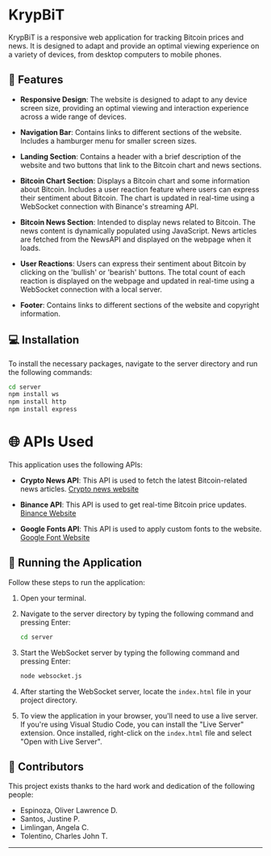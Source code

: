 # KrypBiT

KrypBiT is a responsive web application for tracking Bitcoin prices and news. It is designed to adapt and provide an optimal viewing experience on a variety of devices, from desktop computers to mobile phones.

## 🌟 Features

- **Responsive Design**: The website is designed to adapt to any device screen size, providing an optimal viewing and interaction experience across a wide range of devices.

- **Navigation Bar**: Contains links to different sections of the website. Includes a hamburger menu for smaller screen sizes.

- **Landing Section**: Contains a header with a brief description of the website and two buttons that link to the Bitcoin chart and news sections.

- **Bitcoin Chart Section**: Displays a Bitcoin chart and some information about Bitcoin. Includes a user reaction feature where users can express their sentiment about Bitcoin. The chart is updated in real-time using a WebSocket connection with Binance's streaming API.

- **Bitcoin News Section**: Intended to display news related to Bitcoin. The news content is dynamically populated using JavaScript. News articles are fetched from the NewsAPI and displayed on the webpage when it loads.

- **User Reactions**: Users can express their sentiment about Bitcoin by clicking on the 'bullish' or 'bearish' buttons. The total count of each reaction is displayed on the webpage and updated in real-time using a WebSocket connection with a local server.

- **Footer**: Contains links to different sections of the website and copyright information.

## 💻 Installation

To install the necessary packages, navigate to the server directory and run the following commands:

```bash
cd server
npm install ws
npm install http
npm install express
```

# 🌐 APIs Used

This application uses the following APIs:

- **Crypto News API**: This API is used to fetch the latest Bitcoin-related news articles. [Crypto news website](https://newsdata.io/crypto-news-api)

- **Binance API**: This API is used to get real-time Bitcoin price updates. [Binance Website](https://www.binance.com/en/binance-api)

- **Google Fonts API**: This API is used to apply custom fonts to the website. [Google Font Website](https://fonts.google.com/)

## 🚀 Running the Application

Follow these steps to run the application:

1. Open your terminal.

2. Navigate to the server directory by typing the following command and pressing Enter:

    ```bash
    cd server
    ```

3. Start the WebSocket server by typing the following command and pressing Enter:

    ```bash
    node websocket.js
    ```

4. After starting the WebSocket server, locate the `index.html` file in your project directory.

5. To view the application in your browser, you'll need to use a live server. If you're using Visual Studio Code, you can install the "Live Server" extension. Once installed, right-click on the `index.html` file and select "Open with Live Server".

## 🤝 Contributors

This project exists thanks to the hard work and dedication of the following people:

- Espinoza, Oliver Lawrence D.
- Santos, Justine P.
- Limlingan, Angela C.
- Tolentino, Charles John T.
---
